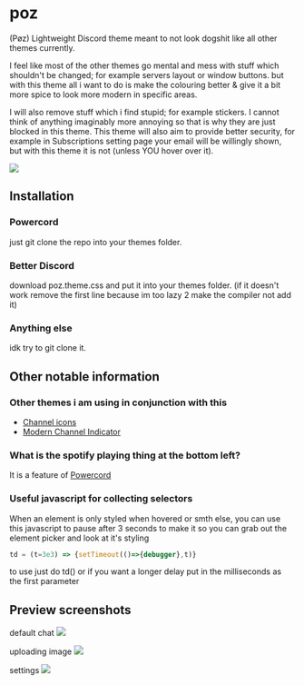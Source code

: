 # poz
(Pøz) Lightweight Discord theme meant to not look dogshit like all other themes currently.

I feel like most of the other themes go mental and mess with stuff which shouldn't be changed; for example servers layout or window buttons. 
but with this theme all i want to do is make the colouring better & give it a bit more spice to look more modern in specific areas.

I will also remove stuff which i find stupid; for example stickers. I cannot think of anything imaginably more annoying so that is why they are just blocked in this theme.
This theme will also aim to provide better security, for example in Subscriptions setting page your email will be willingly shown, but with this theme it is not (unless YOU hover over it).

![](https://i.imgur.com/I5jmU48.png)

## Installation
### Powercord
just git clone the repo into your themes folder.

### Better Discord
download poz.theme.css and put it into your themes folder. (if it doesn't work remove the first line because im too lazy 2 make the compiler not add it)

### Anything else
idk try to git clone it.

## Other notable information

### Other themes i am using in conjunction with this
 * [Channel icons](https://github.com/v-briese/Channel-Icons)
 * [Modern Channel Indicator](https://github.com/Discord-Theme-Addons/modern-channel-indicators)
### What is the spotify playing thing at the bottom left?
It is a feature of [Powercord](https://powercord.dev)

### Useful javascript for collecting selectors
When an element is only styled when hovered or smth else, you can use this javascript to pause after 3 seconds to make it so you can grab out the element picker and look at it's styling
```js
td = (t=3e3) => {setTimeout(()=>{debugger},t)}
```
to use just do td() or if you want a longer delay put in the milliseconds as the first parameter

## Preview screenshots
default chat
![](https://i.imgur.com/7XKwP9L.png)

uploading image
![](https://i.imgur.com/nluqPYp.png)

settings
![](https://i.imgur.com/ecuQjA6.png)
